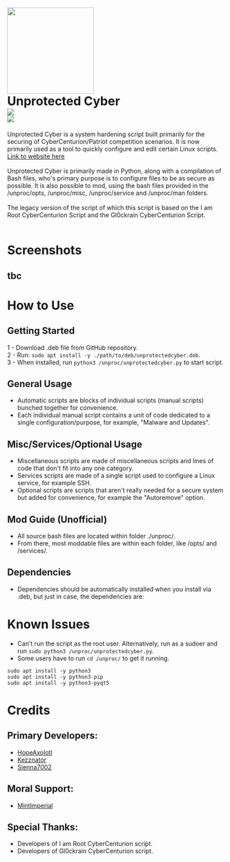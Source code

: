 # <img src="https://github.com/user-attachments/assets/a7e6c7ef-ce86-414b-a651-f1f35c61235a" width="200"/> <br> Unprotected Cyber<br><img src="https://img.shields.io/github/v/release/hopeaxolotl/unprotected-cyber?style=for-the-badge"> <br> <img src="https://img.shields.io/badge/DISTRIBUTION-UBUNTU%2020/22,%20DEBIAN%2036-green?style=for-the-badge"><br>
Unprotected Cyber is a system hardening script built primarily for the securing of CyberCenturion/Patriot competition scenarios. It is now primarily used as a tool to quickly configure and edit certain Linux scripts.  <br> [Link to website here](https://youtube.com/@hopemapping)
<br>
<br>
Unprotected Cyber is primarily made in Python, along with a compilation of Bash files, who's primary purpose is to configure files to be as secure as possible. It is also possible to mod, using the bash files provided in the /unproc/opts, /unproc/misc, /unproc/service and /unproc/man folders. 
<br>
<br>
The legacy version of the script of which this script is based on the I am Root CyberCenturion Script and the Gl0ckrain CyberCenturion Script.
<br>
<br>
# Screenshots
## tbc
# How to Use
## Getting Started
1 - Download .deb file from GitHub repository. <br>2 - Run: `sudo apt install -y ./path/to/deb/unprotectedcyber.deb`.<br>3 - When installed, run `python3 /unproc/unprotectedcyber.py` to start script.
## General Usage
 - Automatic scripts are blocks of individual scripts (manual scripts) bunched together for convenience.
 - Each individual manual script contains a unit of code dedicated to a single configuration/purpose, for example, "Malware and Updates".
## Misc/Services/Optional Usage
 - Miscellaneous scripts are made of miscellaneous scripts and lines of code that don't fit into any one category.
 - Services scripts are made of a single script used to configure a Linux service, for example SSH.
 - Optional scripts are scripts that aren't really needed for a secure system but added for convenience, for example the "Autoremove" option.
## Mod Guide (Unofficial)
 - All source bash files are located within folder ./unproc/.
 - From there, most moddable files are within each folder, like /opts/ and /services/.
## Dependencies
 - Dependencies should be automatically installed when you install via .deb, but just in case, the dependencies are:
# Known Issues
 - Can't run the script as the root user. Alternatively, run as a sudoer and run `sudo python3 /unproc/unprotectedcyber.py`.
 - Some users have to run `cd /unproc/` to get it running.
```
sudo apt install -y python3
sudo apt install -y python3-pip
sudo apt install -y python3-pyqt5
```
# Credits
## Primary Developers:
 - [HopeAxolotl](https://github.com/hopeaxolotl)
 - [Kezznator](https://github.com/kerron123456)
 - [Sienna7002](https://github.com/sienna7002)
## Moral Support:
 - [MintImperial](https://github.com/addmewim)
## Special Thanks:
 - Developers of I am Root CyberCenturion script.
 - Developers of Gl0ckrain CyberCenturion script.
